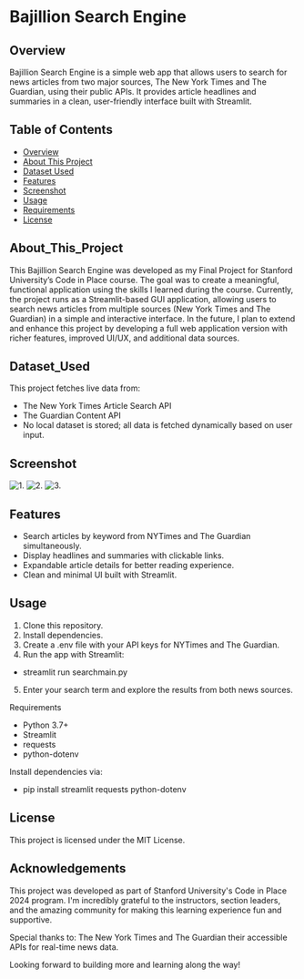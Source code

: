 # Bajillion Search Engine

## Overview
Bajillion Search Engine is a simple web app that allows users to search for news articles from two major sources, The New York Times and The Guardian, using their public APIs. It provides article headlines and summaries in a clean, user-friendly interface built with Streamlit.

## Table of Contents
- [Overview](#Overview)
- [About This Project](#About_This_Project)
- [Dataset Used](#Dataset_Used)
- [Features](#Features)
- [Screenshot](#Screenshot)
- [Usage](#Usage)
- [Requirements](#Requirements)
- [License](#License)

## About_This_Project
This Bajillion Search Engine was developed as my Final Project for Stanford University’s Code in Place course. The goal was to create a meaningful, functional application using the skills I learned during the course.
Currently, the project runs as a Streamlit-based GUI application, allowing users to search news articles from multiple sources (New York Times and The Guardian) in a simple and interactive interface.
In the future, I plan to extend and enhance this project by developing a full web application version with richer features, improved UI/UX, and additional data sources.

## Dataset_Used
This project fetches live data from:
- The New York Times Article Search API
- The Guardian Content API
- No local dataset is stored; all data is fetched dynamically based on user input.

## Screenshot
![1.](images/Screenshot%202025-06-15%20at%2010.45.04 PM.png)
![2.](images/Screenshot%202025-06-15%20at%2010.45.13 PM.png)
![3.](images/Screenshot%202025-06-15%20at%2010.45.22 PM.png)


## Features

- Search articles by keyword from NYTimes and The Guardian simultaneously.
- Display headlines and summaries with clickable links.
- Expandable article details for better reading experience.
- Clean and minimal UI built with Streamlit.

## Usage

1. Clone this repository.
2. Install dependencies.
3. Create a .env file with your API keys for NYTimes and The Guardian.
4. Run the app with Streamlit:
- streamlit run searchmain.py
5. Enter your search term and explore the results from both news sources.

Requirements
- Python 3.7+
- Streamlit
- requests
- python-dotenv

Install dependencies via:
- pip install streamlit requests python-dotenv

## License
This project is licensed under the MIT License.

## Acknowledgements
This project was developed as part of Stanford University's Code in Place 2024 program.
I'm incredibly grateful to the instructors, section leaders, and the amazing community for making this learning experience fun and supportive.

Special thanks to:
The New York Times and The Guardian their accessible APIs for real-time news data.

Looking forward to building more and learning along the way!
